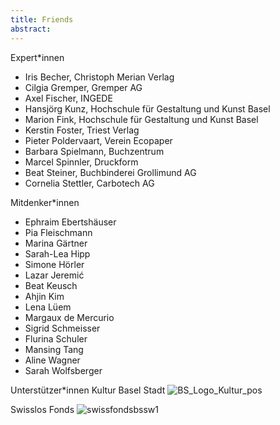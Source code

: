 ```yaml
---
title: Friends
abstract:
---
```


Expert*innen
* Iris Becher, Christoph Merian Verlag
* Cilgia Gremper, Gremper AG
* Axel Fischer, INGEDE
* Hansjörg Kunz, Hochschule für Gestaltung und Kunst Basel
* Marion Fink, Hochschule für Gestaltung und Kunst Basel
* Kerstin Foster, Triest Verlag
* Pieter Poldervaart, Verein Ecopaper
* Barbara Spielmann, Buchzentrum
* Marcel Spinnler, Druckform
* Beat Steiner, Buchbinderei Grollimund AG
* Cornelia Stettler, Carbotech AG


Mitdenker*innen
* Ephraim Ebertshäuser
* Pia Fleischmann
* Marina Gärtner
* Sarah-Lea Hipp
* Simone Hörler
* Lazar Jeremić
* Beat Keusch
* Ahjin Kim
* Lena Lüem
* Margaux de Mercurio
* Sigrid Schmeisser
* Flurina Schuler
* Mansing Tang
* Aline Wagner
* Sarah Wolfsberger


Unterstützer*innen
Kultur Basel Stadt
![BS_Logo_Kultur_pos](https://github.com/user-attachments/assets/384da8e2-280f-44ea-a32e-7b513ba8bf17)
  
Swisslos Fonds
![swissfondsbssw1](https://github.com/user-attachments/assets/2072bd11-67b6-44f1-8cb8-2b985459d804)

